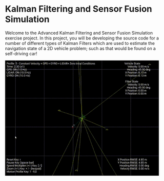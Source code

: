 # Kalman Filtering and Sensor Fusion Simulation
Welcome to the Advanced Kalman Filtering and Sensor Fusion Simulation exercise project. In this project, you will be developing the source code for a number of different types of Kalman Filters which are used to estimate the navigation state of a 2D vehicle problem; such as that would be found on a self-driving car!


![AKFSF Simulation](https://raw.githubusercontent.com/ravi4271/PathPlanning_KF_SensorFusion/main/AKFSF-Simulation.gif)
